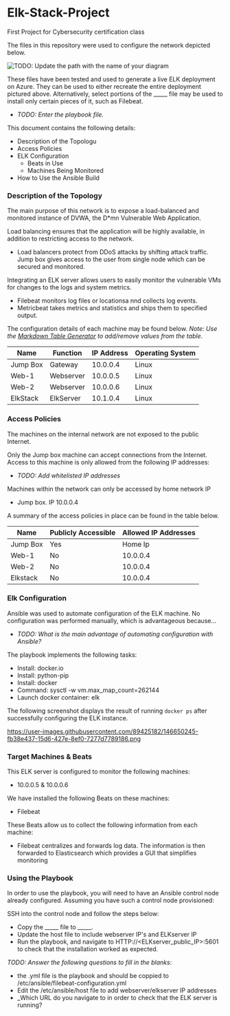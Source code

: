 # Elk-Stack-Project
First Project for Cybersecurity certification class

The files in this repository were used to configure the network depicted below.

![TODO: Update the path with the name of your diagram](Images/diagram_filename.png)

These files have been tested and used to generate a live ELK deployment on Azure. They can be used to either recreate the entire deployment pictured above. Alternatively, select portions of the _____ file may be used to install only certain pieces of it, such as Filebeat.

  - _TODO: Enter the playbook file._

This document contains the following details:
- Description of the Topologu
- Access Policies
- ELK Configuration
  - Beats in Use
  - Machines Being Monitored
- How to Use the Ansible Build


### Description of the Topology

The main purpose of this network is to expose a load-balanced and monitored instance of DVWA, the D*mn Vulnerable Web Application.

Load balancing ensures that the application will be highly available, in addition to restricting access to the network.
- Load balancers protect from DDoS attacks by shifting attack traffic. Jump box gives access to the user from single node which can be secured and monitored.

Integrating an ELK server allows users to easily monitor the vulnerable VMs for changes to the logs and system metrics.
- Filebeat monitors log files or locationsa nnd collects log events.
- Metricbeat takes metrics and statistics and ships them to specified output.

The configuration details of each machine may be found below.
_Note: Use the [Markdown Table Generator](http://www.tablesgenerator.com/markdown_tables) to add/remove values from the table_.

| Name     | Function | IP Address | Operating System |
|----------|----------|------------|------------------|
| Jump Box | Gateway  | 10.0.0.4   | Linux            |
| Web-1    |Webserver | 10.0.0.5   | Linux            |
| Web-2    |Webserver | 10.0.0.6   | Linux            |
| ElkStack |ElkServer | 10.1.0.4   | Linux            |

### Access Policies

The machines on the internal network are not exposed to the public Internet. 

Only the Jump box machine can accept connections from the Internet. Access to this machine is only allowed from the following IP addresses:
- _TODO: Add whitelisted IP addresses_

Machines within the network can only be accessed by home network IP
- Jump box. IP 10.0.0.4

A summary of the access policies in place can be found in the table below.

| Name     | Publicly Accessible | Allowed IP Addresses |
|----------|---------------------|----------------------|
| Jump Box | Yes                 | Home Ip    |
| Web-1    | No                  | 10.0.0.4             |
| Web-2    | No                  | 10.0.0.4             |
| Elkstack | No                  | 10.0.0.4             |
### Elk Configuration

Ansible was used to automate configuration of the ELK machine. No configuration was performed manually, which is advantageous because...
- _TODO: What is the main advantage of automating configuration with Ansible?_

The playbook implements the following tasks:
- Install: docker.io
- Install: python-pip
- Install: docker
- Command: sysctl -w vm.max_map_count=262144
- Launch docker container: elk

The following screenshot displays the result of running `docker ps` after successfully configuring the ELK instance.

https://user-images.githubusercontent.com/89425182/146650245-fb38e437-15d6-427e-8ef0-7277d7789186.png

### Target Machines & Beats
This ELK server is configured to monitor the following machines:
- 10.0.0.5 & 10.0.0.6

We have installed the following Beats on these machines:
- Filebeat

These Beats allow us to collect the following information from each machine:
- Filebeat centralizes and forwards log data. The information is then forwarded to Elasticsearch which provides a GUI that simplifies monitoring
### Using the Playbook
In order to use the playbook, you will need to have an Ansible control node already configured. Assuming you have such a control node provisioned: 

SSH into the control node and follow the steps below:
- Copy the _____ file to _____.
- Update the host file to include webserver IP's and ELKserver IP
- Run the playbook, and navigate to HTTP://<ELKserver_public_IP>:5601 to check that the installation worked as expected.

_TODO: Answer the following questions to fill in the blanks:_
- the .yml file is the playbook and should be coppied to /etc/ansible/filebeat-configuration.yml
- Edit the /etc/ansible/host file to add webserver/elkserver IP addresses
- _Which URL do you navigate to in order to check that the ELK server is running?
